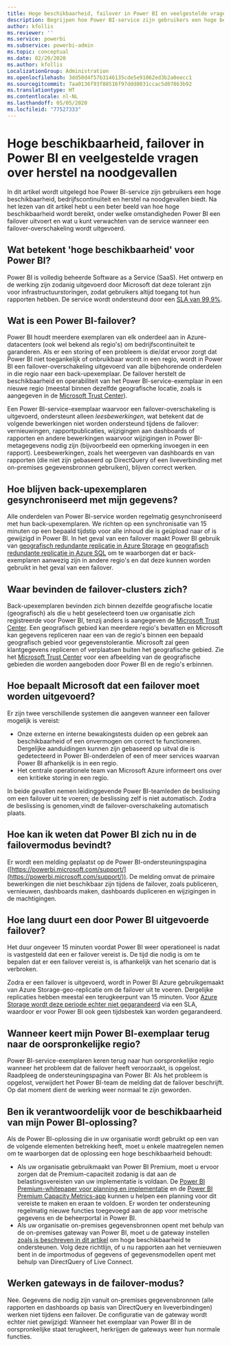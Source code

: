 ```yaml
---
title: Hoge beschikbaarheid, failover in Power BI en veelgestelde vragen over herstel na noodgevallen
description: Begrijpen hoe Power BI-service zijn gebruikers een hoge beschikbaarheid, bedrijfscontinuïteit en herstel na noodgevallen biedt.
author: kfollis
ms.reviewer: ''
ms.service: powerbi
ms.subservice: powerbi-admin
ms.topic: conceptual
ms.date: 02/20/2020
ms.author: kfollis
LocalizationGroup: Administration
ms.openlocfilehash: 3dd50d4f57b3146135cde5e91062ed3b2a0eecc1
ms.sourcegitcommit: 7aa0136f93f88516f97ddd8031ccac5d07863b92
ms.translationtype: HT
ms.contentlocale: nl-NL
ms.lasthandoff: 05/05/2020
ms.locfileid: "77527333"
---
```

# <a name="power-bi-high-availability-failover-and-disaster-recovery-faq"></a>Hoge beschikbaarheid, failover in Power BI en veelgestelde vragen over herstel na noodgevallen

In dit artikel wordt uitgelegd hoe Power BI-service zijn gebruikers een hoge beschikbaarheid, bedrijfscontinuïteit en herstel na noodgevallen biedt. Na het lezen van dit artikel hebt u een beter beeld van hoe hoge beschikbaarheid wordt bereikt, onder welke omstandigheden Power BI een failover uitvoert en wat u kunt verwachten van de service wanneer een failover-overschakeling wordt uitgevoerd.

## <a name="what-does-high-availability-mean-for-power-bi"></a>Wat betekent 'hoge beschikbaarheid' voor Power BI?

Power BI is volledig beheerde Software as a Service (SaaS).  Het ontwerp en de werking zijn zodanig uitgevoerd door Microsoft dat deze tolerant zijn voor infrastructuurstoringen, zodat gebruikers altijd toegang tot hun rapporten hebben.  De service wordt ondersteund door een [SLA van 99,9%](https://www.microsoftvolumelicensing.com/DocumentSearch.aspx?Mode=3&DocumentTypeId=37).

## <a name="what-is-a-power-bi-failover"></a>Wat is een Power BI-failover?

Power BI houdt meerdere exemplaren van elk onderdeel aan in Azure-datacenters (ook wel bekend als regio's) om bedrijfscontinuïteit te garanderen. Als er een storing of een probleem is die/dat ervoor zorgt dat Power BI niet toegankelijk of onbruikbaar wordt in een regio, wordt in Power BI een failover-overschakeling uitgevoerd van alle bijbehorende onderdelen in die regio naar een back-upexemplaar. De failover herstelt de beschikbaarheid en operabiliteit van het Power BI-service-exemplaar in een nieuwe regio (meestal binnen dezelfde geografische locatie, zoals is aangegeven in de [Microsoft Trust Center](https://www.microsoft.com/TrustCenter/CloudServices/business-application-platform/data-location)).

Een Power BI-service-exemplaar waarvoor een failover-overschakeling is uitgevoerd, ondersteunt alleen _leesbewerkingen_, wat betekent dat de volgende bewerkingen niet worden ondersteund tijdens de failover: vernieuwingen, rapportpublicaties, wijzigingen aan dashboards of rapporten en andere bewerkingen waarvoor wijzigingen in Power BI-metagegevens nodig zijn (bijvoorbeeld een opmerking invoegen in een rapport).  Leesbewerkingen, zoals het weergeven van dashboards en van rapporten (die niet zijn gebaseerd op DirectQuery of een liveverbinding met on-premises gegevensbronnen gebruiken), blijven correct werken.

## <a name="how-are-backup-instances-kept-in-sync-with-my-data"></a>Hoe blijven back-upexemplaren gesynchroniseerd met mijn gegevens?

Alle onderdelen van Power BI-service worden regelmatig gesynchroniseerd met hun back-upexemplaren. We richten op een synchronisatie van 15 minuten op een bepaald tijdstip voor alle inhoud die is geüpload naar of is gewijzigd in Power BI. In het geval van een failover maakt Power BI gebruik van [geografisch redundante replicatie in Azure Storage](/azure/storage/common/storage-redundancy-grs) en [geografisch redundante replicatie in Azure SQL](/azure/sql-database/sql-database-active-geo-replication) om te waarborgen dat er back-exemplaren aanwezig zijn in andere regio's en dat deze kunnen worden gebruikt in het geval van een failover.

## <a name="where-are-the-failover-clusters-located"></a>Waar bevinden de failover-clusters zich?

Back-upexemplaren bevinden zich binnen dezelfde geografische locatie (geografisch) als die u hebt geselecteerd toen uw organisatie zich registreerde voor Power BI, tenzij anders is aangegeven de [Microsoft Trust Center](https://www.microsoft.com/TrustCenter/CloudServices/business-application-platform/data-location). Een geografisch gebied kan meerdere regio's bevatten en Microsoft kan gegevens repliceren naar een van de regio's binnen een bepaald geografisch gebied voor gegevenstolerantie. Microsoft zal geen klantgegevens repliceren of verplaatsen buiten het geografische gebied. Zie het [Microsoft Trust Center](https://www.microsoft.com/TrustCenter/CloudServices/business-application-platform/data-location) voor een afbeelding van de geografische gebieden die worden aangeboden door Power BI en de regio's erbinnen.

## <a name="how-does-microsoft-decide-to-failover"></a>Hoe bepaalt Microsoft dat een failover moet worden uitgevoerd?

Er zijn twee verschillende systemen die aangeven wanneer een failover mogelijk is vereist:

- Onze externe en interne bewakingstests duiden op een gebrek aan beschikbaarheid of een onvermogen om correct te functioneren. Dergelijke aanduidingen kunnen zijn gebaseerd op uitval die is gedetecteerd in Power BI-onderdelen of een of meer services waarvan Power BI afhankelijk is in een regio.
- Het centrale operationele team van Microsoft Azure informeert ons over een kritieke storing in een regio.

In beide gevallen nemen leidinggevende Power BI-teamleden de beslissing om een failover uit te voeren; de beslissing zelf is niet automatisch. Zodra de beslissing is genomen,vindt de failover-overschakeling automatisch plaats.

## <a name="how-do-i-know-power-bi-is-now-in-failover-mode"></a>Hoe kan ik weten dat Power BI zich nu in de failovermodus bevindt?

Er wordt een melding geplaatst op de Power BI-ondersteuningspagina ([https://powerbi.microsoft.com/support/](https://powerbi.microsoft.com/support/)). De melding omvat de primaire bewerkingen die niet beschikbaar zijn tijdens de failover, zoals publiceren, vernieuwen, dashboards maken, dashboards dupliceren en wijzigingen in de machtigingen.

## <a name="how-long-does-it-take-power-bi-to-fail-over"></a>Hoe lang duurt een door Power BI uitgevoerde failover?

Het duur ongeveer 15 minuten voordat Power BI weer operationeel is nadat is vastgesteld dat een er failover vereist is. De tijd die nodig is om te bepalen dat er een failover vereist is, is afhankelijk van het scenario dat is verbroken. 

Zodra er een failover is uitgevoerd, wordt in Power BI Azure gebruikgemaakt van Azure Storage-geo-replicatie om de failover uit te voeren. Dergelijke replicaties hebben meestal een terugkeerpunt van 15 minuten. Voor [Azure Storage wordt deze periode echter niet gegarandeerd](https://docs.microsoft.com/azure/storage/common/storage-redundancy) via een SLA, waardoor er voor Power BI ook geen tijdsbestek kan worden gegarandeerd. 


## <a name="when-does-my-power-bi-instance-return-to-the-original-region"></a>Wanneer keert mijn Power BI-exemplaar terug naar de oorspronkelijke regio?

Power BI-service-exemplaren keren terug naar hun oorspronkelijke regio wanneer het probleem dat de failover heeft veroorzaakt, is opgelost. Raadpleeg de ondersteuningspagina van Power BI: Als het probleem is opgelost, verwijdert het Power BI-team de melding dat de failover beschrijft. Op dat moment dient de werking weer normaal te zijn geworden.

## <a name="am-i-responsible-for-the-availability-of-my-power-bi-solution"></a>Ben ik verantwoordelijk voor de beschikbaarheid van mijn Power BI-oplossing?

Als de Power BI-oplossing die in uw organisatie wordt gebruikt op een van de volgende elementen betrekking heeft, moet u enkele maatregelen nemen om te waarborgen dat de oplossing een hoge beschikbaarheid behoudt:

- Als uw organisatie gebruikmaakt van Power BI Premium, moet u ervoor zorgen dat de Premium-capaciteit zodanig is dat aan de belastingsvereisten van uw implementatie is voldaan.  De [Power BI Premium-whitepaper voor planning en implementatie](https://aka.ms/Premium-Capacity-Planning-Deployment) en de [Power BI Premium Capacity Metrics-app](service-admin-premium-monitor-capacity.md) kunnen u helpen een planning voor dit vereiste te maken en eraan te voldoen. Er worden ter ondersteuning regelmatig nieuwe functies toegevoegd aan de app voor metrische gegevens en de beheerportal in Power BI.
- Als uw organisatie on-premises gegevensbronnen opent met behulp van de on-premises gateway van Power BI, moet u de gateway instellen [zoals is beschreven in dit artikel](/data-integration/gateway/service-gateway-high-availability-clusters) om hoge beschikbaarheid te ondersteunen. Volg deze richtlijn, of u nu rapporten aan het vernieuwen bent in de importmodus of gegevens of gegevensmodellen opent met behulp van DirectQuery of Live Connect.

## <a name="will-gateways-function-when-in-failover-mode"></a>Werken gateways in de failover-modus?

Nee. Gegevens die nodig zijn vanuit on-premises gegevensbronnen (alle rapporten en dashboards op basis van DirectQuery en liveverbindingen) werken niet tijdens een failover. De configuratie van de gateway wordt echter niet gewijzigd: Wanneer het exemplaar van Power BI in de oorspronkelijke staat terugkeert, herkrijgen de gateways weer hun normale functies.
